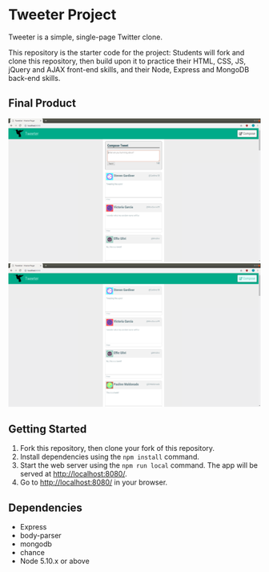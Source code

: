 # Tweeter Project

Tweeter is a simple, single-page Twitter clone.

This repository is the starter code for the project: Students will fork and clone this repository, then build upon it to practice their HTML, CSS, JS, jQuery and AJAX front-end skills, and their Node, Express and MongoDB back-end skills.

## Final Product

!["Screenshot of tweet compose box"](https://github.com/jackwbauer/tweeter/blob/master/docs/tweet-box.png)
!["Screenshot of tweets"](https://github.com/jackwbauer/tweeter/blob/master/docs/tweets.png)

## Getting Started

1. Fork this repository, then clone your fork of this repository.
2. Install dependencies using the `npm install` command.
3. Start the web server using the `npm run local` command. The app will be served at <http://localhost:8080/>.
4. Go to <http://localhost:8080/> in your browser.

## Dependencies

- Express
- body-parser
- mongodb
- chance
- Node 5.10.x or above
